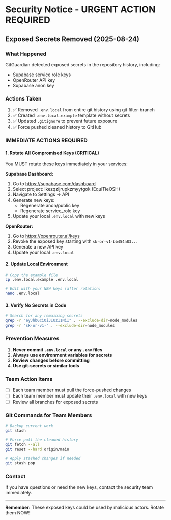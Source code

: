 # Security Notice - URGENT ACTION REQUIRED

## Exposed Secrets Removed (2025-08-24)

### What Happened
GitGuardian detected exposed secrets in the repository history, including:
- Supabase service role keys
- OpenRouter API key
- Supabase anon key

### Actions Taken
1. ✅ Removed `.env.local` from entire git history using git filter-branch
2. ✅ Created `.env.local.example` template without secrets
3. ✅ Updated `.gitignore` to prevent future exposure
4. ✅ Force pushed cleaned history to GitHub

### IMMEDIATE ACTIONS REQUIRED

#### 1. Rotate All Compromised Keys (CRITICAL)
You MUST rotate these keys immediately in your services:

**Supabase Dashboard:**
1. Go to https://supabase.com/dashboard
2. Select project: ikezqzljrupkzmyytgok (EquiTieOSH)
3. Navigate to Settings → API
4. Generate new keys:
   - Regenerate anon/public key
   - Regenerate service_role key
5. Update your local `.env.local` with new keys

**OpenRouter:**
1. Go to https://openrouter.ai/keys
2. Revoke the exposed key starting with `sk-or-v1-bb454a83...`
3. Generate a new API key
4. Update your local `.env.local`

#### 2. Update Local Environment
```bash
# Copy the example file
cp .env.local.example .env.local

# Edit with your NEW keys (after rotation)
nano .env.local
```

#### 3. Verify No Secrets in Code
```bash
# Search for any remaining secrets
grep -r "eyJhbGciOiJIUzI1NiI" . --exclude-dir=node_modules
grep -r "sk-or-v1-" . --exclude-dir=node_modules
```

### Prevention Measures
1. **Never commit `.env.local` or any `.env` files**
2. **Always use environment variables for secrets**
3. **Review changes before committing**
4. **Use git-secrets or similar tools**

### Team Action Items
- [ ] Each team member must pull the force-pushed changes
- [ ] Each team member must update their `.env.local` with new keys
- [ ] Review all branches for exposed secrets

### Git Commands for Team Members
```bash
# Backup current work
git stash

# Force pull the cleaned history
git fetch --all
git reset --hard origin/main

# Apply stashed changes if needed
git stash pop
```

### Contact
If you have questions or need the new keys, contact the security team immediately.

---
**Remember:** These exposed keys could be used by malicious actors. Rotate them NOW!